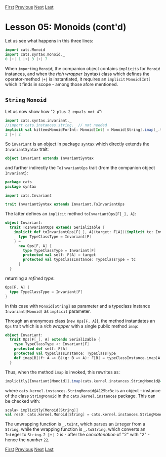 [First](https://github.com/sjbiaga/kittens/blob/main/monoid-1-option/README.md) [Previous](https://github.com/sjbiaga/kittens/blob/main/monoid-2-list/README.md) [Next](https://github.com/sjbiaga/kittens/blob/main/monoid-4-resolve/README.md) [Last](https://github.com/sjbiaga/kittens/blob/main/expr-08-monoidK/README.md)

Lesson 05: Monoids (cont'd)
===========================

Let us see what happens in this three lines:

```Scala
import cats.Monoid
import cats.syntax.monoid._
0 |+| 1 |+| 3 |+| 7
```

When `import`ing `Monoid`, the companion object contains `implicit`s for `Monoid` instances, and when the _rich wrapper_
(syntax) class which defines the operator-method `|+|` is instantiated, it requires an `implicit` `Monoid[Int]` which it
finds in scope - among those afore mentioned.

`String` `Monoid`
-----------------

Let us now show how "`2 plus 2 equals not 4`":

```Scala
import cats.syntax.invariant._
//import cats.instances.string._ // not needed
implicit val kittensMonoidForInt: Monoid[Int] = Monoid[String].imap(_.toInt)(_.toString)
2 |+| 2
```

So `invariant` is an object in package `syntax` which directly extends the `InvariantSyntax` trait:

```Scala
object invariant extends InvariantSyntax
```

and further indirectly the `ToInvariantOps` trait (from the companion object `Invariant`):

```Scala
package cats
package syntax

import cats.Invariant

trait InvariantSyntax extends Invariant.ToInvariantOps
```

The latter defines an `implicit` method `toInvariantOps[F[_], A]`:

```Scala
object Invariant:
  trait ToInvariantOps extends Serializable {
    implicit def toInvariantOps[F[_], A](target: F[A])(implicit tc: Invariant[F]): Ops[F, A] {
      type TypeClassType = Invariant[F]
    } =
      new Ops[F, A] {
        type TypeClassType = Invariant[F]
        protected val self: F[A] = target
        protected val typeClassInstance: TypeClassType = tc
      }
  }
```

returning a _refined type_:

```Scala
Ops[F, A] {
  type TypeClassType = Invariant[F]
}
```

in this case with `Monoid[String]` as parameter and a typeclass instance `Invariant[Monoid]` as `implicit` parameter.

Through an anonymous class (`new Ops[F, A]`), the method instantiates an `Ops` trait which is a _rich wrapper_ with a single
public method `imap`:

```Scala
object Invariant:
  trait Ops[F[_], A] extends Serializable {
    type TypeClassType <: Invariant[F]
    protected def self: F[A]
    protected val typeClassInstance: TypeClassType
    def imap[B](f: A => B)(g: B => A): F[B] = typeClassInstance.imap[A, B](self)(f)(g)
  }
```

Thus, when the method `imap` is invoked, this rewrites as:

```Scala
implicitly[Invariant[Monoid]].imap(cats.kernel.instances.StringMonoid@4125bc3c)(_.toInt)(_.toString)
```

where `cats.kernel.instances.StringMonoid@4125bc3c` is an object - instance of the class `StringMonoid` in the
`cats.kernel.instances` package. This can be checked with:

```scala
scala> implicitly[Monoid[String]]
val res0: cats.kernel.Monoid[String] = cats.kernel.instances.StringMonoid@4125bc3c
```

The unwrapping function is `_.toInt`, which parses an `Int`eger from a `String`, while the wrapping function is `_.toString`,
which converts an `Int`eger to `String`. `2 |+| 2` is - after the _concatenation_ of "2" with "2" - hence the _number_ `22`.

[First](https://github.com/sjbiaga/kittens/blob/main/monoid-1-option/README.md) [Previous](https://github.com/sjbiaga/kittens/blob/main/monoid-2-list/README.md) [Next](https://github.com/sjbiaga/kittens/blob/main/monoid-4-resolve/README.md) [Last](https://github.com/sjbiaga/kittens/blob/main/expr-08-monoidK/README.md)

